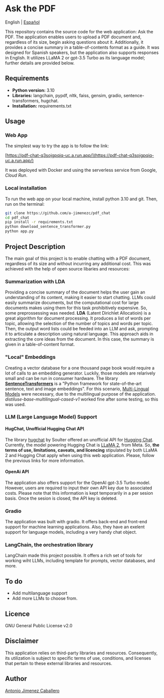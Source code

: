 # Ask the PDF

English | [Español](README_es.md)

This repository contains the source code for the web application: Ask the PDF. The application enables users to upload a PDF document and, regardless of its size, begin asking questions about it. Additionally, it provides a concise summary in a table-of-contents format as a guide. It was designed for Spanish speakers, but the application also supports responses in English. It utilizes LLaMA 2 or gpt-3.5 Turbo as its language model; further details are provided below.

## Requirements

* **Python version:** 3.10
* **Libraries:** langchain, pypdf, nltk, faiss, gensim, gradio, sentence-transformers, hugchat.
* **Installation:** requirements.txt

## Usage

### Web App
The simplest way to try the app is to follow the link: 

[https://pdf-chat-q3sojgpqiq-uc.a.run.app/](https://pdf-chat-q3sojgpqiq-uc.a.run.app/)

It was deployed with Docker and using the serverless service from Google, *Cloud Run*.

### Local installation
To run the web app on your local machine, install python 3.10 and git. Then, run on the terminal:

```bash
git clone https://github.com/a-jimenezc/pdf_chat
cd pdf_chat
pip install -r requirements.txt
python download_sentence_transformer.py
python app.py
```

## Project Description

The main goal of this project is to enable chatting with a PDF document, regardless of its size and without incurring any additional cost. This was achieved with the help of open source libaries and resources:

### Summarization with LDA
Providing a concise summary of the document helps the user gain an understanding of its content, making it easier to start chatting. LLMs could easily summarize documents, but the computational cost for large documents makes using them for this task prohibitively expensive. So, some preprossessing was needed. **LDA** (Latent Dirichlet Allocatioin) is a great algorithm for document processing. It produces a list of words per topic, allowing the selection of the number of topics and words per topic. Then, the output word lists could be feeded into an LLM and ask, prompting it to articulate a description using natural language. This approach aids in extracting the core ideas from the document. In this case, the summary is given in a table-of-content format.

### "Local" Embeddings
Creating a vector database for a one thousand page book would require a lot of calls to an embedding generator. Luckily, those models are relarively small and can be run in consumer hardware. The library **[SentenceTransformers](https://www.sbert.net)** is a "Python framework for state-of-the-art sentence, text and image embeddings". For this scenario, [Multi-Lingual Models](https://www.sbert.net/docs/pretrained_models.html#multi-lingual-models) were necessary, due to the multilingual purpose of the application. *distiluse-base-multilingual-cased-v1* worked fine after some testing, so this was used.

### LLM (Large Language Model) Support

#### HugChat, Unofficial Hugging Chat API
The library [hugchat](https://github.com/Soulter/hugging-chat-api) by Soulter offered an unofficial API for [Hugging Chat](https://huggingface.co/chat/). Currently, the model powering Hugging Chat is [LLaMA 2](https://huggingface.co/meta-llama/Llama-2-70b-chat-hf), from Meta. So, **the terms of use, limitations, caveats, and licencing** stipulated by both LLaMA 2 and Hugging Chat apply when using this web application. Please, follow the previous links for more information.

#### OpenAi API
The application also offers support for the OpenAI gpt-3.5 Turbo model. However, users are required to input their own API key due to associated costs. Please note that this information is kept temporarily in a per sesion basis. Once the sesion is closed, the API key is deleted.

### Gradio
The application was built with gradio. It offers back-end and front-end support for machine learning applications. Also, they have an exelent support for language models, including a very handy chat object. 

### LangChain, the orchestration library
LangChain made this project possible. It offers a rich set of tools for working wiht LLMs, including template for prompts, vector databases, and more.

## To do
* Add multilanguage support
* Add more LLMs to choose from.

## Licence
GNU General Public License v2.0

## Disclaimer
This application relies on third-party libraries and resources. Consequently, its utilization is subject to specific terms of use, conditions, and licenses that pertain to these external libraries and resources.

## Author
[Antonio Jimenez Caballero](https://www.linkedin.com/in/antonio-jimnzc/)



